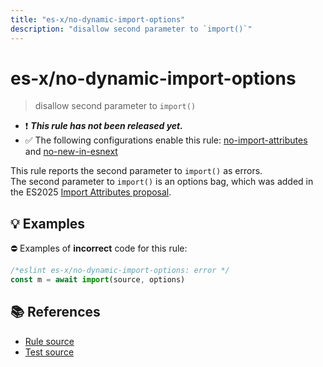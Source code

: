 ```yaml
---
title: "es-x/no-dynamic-import-options"
description: "disallow second parameter to `import()`"
---
```


# es-x/no-dynamic-import-options
> disallow second parameter to `import()`

- ❗ <badge text="This rule has not been released yet." vertical="middle" type="error"> ***This rule has not been released yet.*** </badge>
- ✅ The following configurations enable this rule: [no-import-attributes] and [no-new-in-esnext]

This rule reports the second parameter to `import()` as errors.\
The second parameter to `import()` is an options bag, which was added in the ES2025 [Import Attributes proposal](https://github.com/tc39/proposal-import-attributes#dynamic-import).

## 💡 Examples

⛔ Examples of **incorrect** code for this rule:

<eslint-playground type="bad">

```js
/*eslint es-x/no-dynamic-import-options: error */
const m = await import(source, options)
```

</eslint-playground>

## 📚 References

- [Rule source](https://github.com/eslint-community/eslint-plugin-es-x/blob/master/lib/rules/no-dynamic-import-options.js)
- [Test source](https://github.com/eslint-community/eslint-plugin-es-x/blob/master/tests/lib/rules/no-dynamic-import-options.js)

[no-import-attributes]: ../configs/index.md#no-import-attributes
[no-new-in-esnext]: ../configs/index.md#no-new-in-esnext
